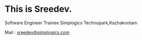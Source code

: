 # This is Sreedev.

Software Engineer Trainee Simplogics
Technopark,Kazhakootam

Mail : sreedev@simplogics.com

<!---
sreedev-ts/sreedev-ts is a ✨ special ✨ repository because its `README.md` (this file) appears on your GitHub profile.
You can click the Preview link to take a look at your changes.
--->
